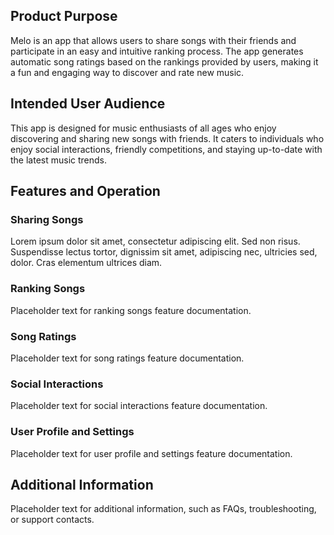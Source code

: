 ## Product Purpose

Melo is an app that allows users to share songs with their friends and participate in an easy and intuitive ranking process. The app generates automatic song ratings based on the rankings provided by users, making it a fun and engaging way to discover and rate new music.

## Intended User Audience

This app is designed for music enthusiasts of all ages who enjoy discovering and sharing new songs with friends. It caters to individuals who enjoy social interactions, friendly competitions, and staying up-to-date with the latest music trends.

## Features and Operation

### Sharing Songs

Lorem ipsum dolor sit amet, consectetur adipiscing elit. Sed non risus. Suspendisse lectus tortor, dignissim sit amet, adipiscing nec, ultricies sed, dolor. Cras elementum ultrices diam.


### Ranking Songs

Placeholder text for ranking songs feature documentation.

### Song Ratings

Placeholder text for song ratings feature documentation.

### Social Interactions

Placeholder text for social interactions feature documentation.

### User Profile and Settings

Placeholder text for user profile and settings feature documentation.

## Additional Information

Placeholder text for additional information, such as FAQs, troubleshooting, or support contacts.
